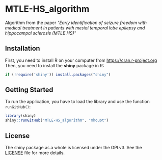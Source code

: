 # MTLE-HS_algorithm
Algorithm from the paper *"Early identification of seizure freedom with medical treatment in patients with mesial temporal lobe epilepsy and hippocampal sclerosis (MTLE HS)"*


## Installation

First, you need to install R on your computer from https://cran.r-project.org      
Then, you need to install the **shiny** package in R:

```R
if (!require('shiny')) install.packages("shiny")
```

## Getting Started

To run the application, you have to load the library and use the function `runGitHub()`:
```R
library(shiny)
shiny::runGitHub("MTLE-HS_algorithm", "mhouot")
```

## License

The shiny package as a whole is licensed under the GPLv3. See the [LICENSE](LICENSE) file for more details.
